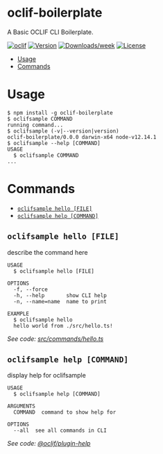 oclif-boilerplate
==================

A Basic OCLIF CLI Boilerplate.

[![oclif](https://img.shields.io/badge/cli-oclif-brightgreen.svg)](https://oclif.io)
[![Version](https://img.shields.io/npm/v/@emjimadhu/oclif-boilerplate.svg)](https://npmjs.org/package/@emjimadhu/oclif-boilerplate)
[![Downloads/week](https://img.shields.io/npm/dw/@emjimadhu/oclif-boilerplate.svg)](https://npmjs.org/package/@emjimadhu/oclif-boilerplate)
[![License](https://img.shields.io/npm/l/@emjimadhu/oclif-boilerplate.svg)](https://github.com/emjimadhu/oclif-boilerplate/blob/develop/LICENSE)

<!-- toc -->
* [Usage](#usage)
* [Commands](#commands)
<!-- tocstop -->
# Usage
<!-- usage -->
```sh-session
$ npm install -g oclif-boilerplate
$ oclifsample COMMAND
running command...
$ oclifsample (-v|--version|version)
oclif-boilerplate/0.0.0 darwin-x64 node-v12.14.1
$ oclifsample --help [COMMAND]
USAGE
  $ oclifsample COMMAND
...
```
<!-- usagestop -->
# Commands
<!-- commands -->
* [`oclifsample hello [FILE]`](#oclifsample-hello-file)
* [`oclifsample help [COMMAND]`](#oclifsample-help-command)

## `oclifsample hello [FILE]`

describe the command here

```
USAGE
  $ oclifsample hello [FILE]

OPTIONS
  -f, --force
  -h, --help       show CLI help
  -n, --name=name  name to print

EXAMPLE
  $ oclifsample hello
  hello world from ./src/hello.ts!
```

_See code: [src/commands/hello.ts](https://github.com/emjimadhu/oclif-boilerplate/blob/v1.0.0/src/commands/hello.ts)_

## `oclifsample help [COMMAND]`

display help for oclifsample

```
USAGE
  $ oclifsample help [COMMAND]

ARGUMENTS
  COMMAND  command to show help for

OPTIONS
  --all  see all commands in CLI
```

_See code: [@oclif/plugin-help](https://github.com/oclif/plugin-help/blob/v2.2.3/src/commands/help.ts)_
<!-- commandsstop -->
